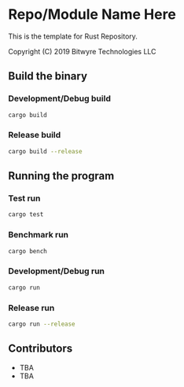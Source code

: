 # Repo/Module Name Here

This is the template for Rust Repository.

Copyright (C) 2019 Bitwyre Technologies LLC

## Build the binary

### Development/Debug build

```bash
cargo build
```

### Release build

```bash
cargo build --release
```

## Running the program

### Test run

```bash
cargo test
```

### Benchmark run

```bash
cargo bench
```

### Development/Debug run

```bash
cargo run
```

### Release run

```bash
cargo run --release
```

## Contributors

- TBA
- TBA
